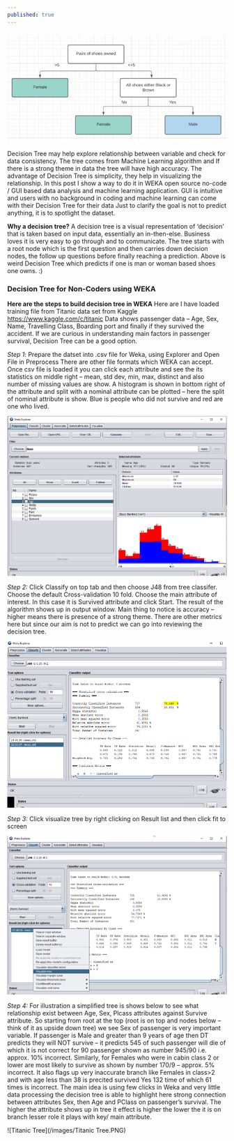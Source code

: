 ```yaml
---
published: true
---
```


### ![DT](/images/DT.PNG)


Decision Tree may help explore relationship between variable and check for data consistency. The tree comes from Machine Learning algorithm and If there is a strong theme in data the tree will have high accuracy. The advantage of Decision Tree is simplicity, they help in visualizing the relationship.
In this post I show a way to do it in WEKA open source no-code / GUI based data analysis and machine learning application. GUI is intuitive and users with no background in coding and machine learning can come with their Decision Tree for their data
Just to clarify the goal is not to predict anything, it is to spotlight the dataset.

**Why a decision tree?**
A decision tree is a visual representation of ‘decision’ that is taken based on input data, essentially an in-then-else. Business loves it is very easy to go through and to communicate. The tree starts with a root node which is the first question and then carries down decision nodes, the follow up questions before finally reaching a prediction. 
Above is weird Decision Tree which predicts if one is man or woman based shoes one owns. :)

### Decision Tree for Non-Coders using WEKA
**Here are the steps to build decision tree in WEKA**
Here are I have loaded training file from Titanic data set from Kaggle https://www.kaggle.com/c/titanic
Data shows passenger data – Age, Sex, Name, Travelling Class, Boarding port and finally if they survived the accident. If we are curious in understanding main factors in  passenger survival, Decision Tree can be a good option. 

_Step 1_: Prepare the datset into .csv file for Weka, using Explorer and Open File in Preprocess There are other file formats which WEKA can accept. Once csv file is loaded it you can click each attribute and see the its statistics on middle right – mean, std dev, min, max, distinct and also number of missing values are show. A histogram is shown in bottom right of the attribute and split with a nominal attribute can be plotted – here the split of nominal attribute is show. Blue is people who did not survive and red are one who lived.

![Preprocess](/images/Preprocess.PNG)
 

_Step 2:_ Click Classify on top tab and then choose J48 from tree classifer. Choose the default Cross-validation 10 fold. Choose the main attribute of interest. In this case it is Survived attribute and click Start. The result of the algorithm shows up in output window. Main thing to notice is accuracy – higher means there is presence of a strong theme. There are other metrics here but since our aim is not to predict we can go into reviewing the decision tree.
 
 ![Crossval_result](/images/Crossval_result.PNG)

_Step 3:_ Click visualize tree by right clicking on Result list and then click fit to screen

  ![Viz_tree](/images/Viz_tree.PNG)


_Step 4:_ For illustration a simplified tree is shows below to see what relationship exist between Age, Sex, Plcass attributes against Survive attribute.
So starting from root at the top (root is on top and nodes below – think of it as upside down tree) we see Sex of passenger is very important variable. If passenger is Male and greater than 9 years of age then DT predicts they will NOT survive – it predicts 545 of such passenger will die of which it is not correct for 90 passenger shown as number 945/90 i.e. approx. 10% incorrect. Similarly, for Females who were in cabin class 2 or lower are most likely to survive as shown by number 170/9 – approx. 5% incorrect. It also flags up very inaccurate branch like Females in class>2 and with age less than 38 is precited survived Yes 132 time of which 61 times is incorrect.
The main idea is using few clicks in Weka and very little data processing the decision tree is able to highlight here strong connection between attributes Sex, then Age and PClass on passenger’s survival. The higher the attribute shows up in tree it effect is higher the lower the it is on branch lesser role it plays with key/ main attribute.

  ![Titanic Tree](/images/Titanic Tree.PNG)
